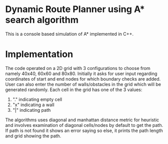 # Dynamic Route Planner using A* search algorithm

This is a console based simulation of A* implemented in C++.

# Implementation
The code operated on a 2D grid with 3 configurations to choose from namely 40x40, 60x60 and 80x80. Initially it asks for user input regarding
coordinates of start and end nodes for which boundary checks are added. User can also enter the number of walls/obstacles in the grid which
will be generated randomly. Each cell in the grid has one of the 3 values:
1) "." indicating empty cell
2) "x" indicating a wall
3) "|" indicating path

The algorithms uses diagonal and manhattan distance metric for heuristic and involves examination of diagonal cells/nodes by default to get the path.
If path is not found it shows an error saying so else, it prints the path length and grid showing the path.
